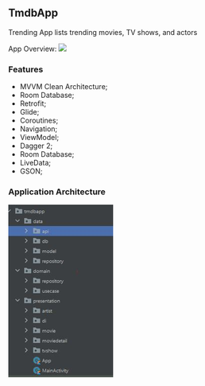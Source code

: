 ## TmdbApp
Trending App lists trending movies, TV shows, and actors

App Overview:
![](https://github.com/abdulvvahid/TmdbApp/blob/master/TmdbOverview.gif)

### Features
- MVVM Clean Architecture;
- Room Database;
- Retrofit;
- Glide;
- Coroutines;
- Navigation;
- ViewModel;
- Dagger 2;
- Room Database;
- LiveData;
- GSON;

### Application Architecture
![](https://github.com/abdulvvahid/TmdbApp/blob/master/Tmdb%20Architechture.JPG)
